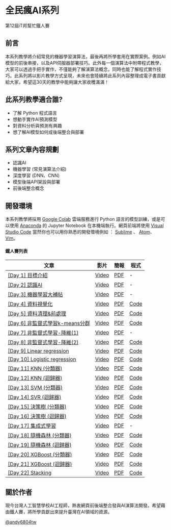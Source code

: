 

# 全民瘋AI系列
第12屆iT邦幫忙鐵人賽
## 前言
本系列教學將介紹常見的機器學習演算法，最後再將所學套用在實際案例。例如AI模型的前後串接，以及API伺服器部署技巧。此外每一個演算法中附帶程式教學，大家可以透過手把手實作，不僅能夠了解演算法概念，同時也能了解程式實作技巧。此系列將以影片教學方式呈現，未來也會陸續將此系列內容整理成電子書貢獻給大家，希望這30天的教學中能夠讓大家收穫滿滿！

## 此系列教學適合誰?
- 了解 Python 程式語言
- 想動手實作AI預測模型
- 對資料分析與預測有興趣
- 想了解AI模型如何成後端整合與部署

## 系列文章內容規劃
- 認識AI
- 機器學習 (常見演算法介紹)
- 深度學習 (DNN、CNN)
- 模型後端API架設與部署
- 前後端整合概念

## 開發環境
本系列教學將採用 [Google Colab](https://colab.research.google.com/notebooks/) 雲端服務進行 Python 語言的模型訓練，或是可以使用 [Anaconda](https://www.anaconda.com/products/individual) 的 Jupyter Notebook 在本機端執行。網頁前端將使用 [Visual Studio Code](https://code.visualstudio.com/) 當然你也可以用你熟悉的開發環境例如 ： [Sublime](https://www.sublimetext.com/) 、 [Atom](https://atom.io/)、[Vim](http://www.vim.org/)。


#### 鐵人賽列表

| 文章 | 影片 | 簡報 | 程式 |
| ------------- | ------------- | ------------- | ------------- |
| [[Day 1] 目標介紹](https://ithelp.ithome.com.tw/articles/10236641)  | [Video](https://www.youtube.com/watch?v=C9mvGMtrPXo&list=PLXSkku8eiD-iFRBr11rV83579hing3gMU&index=1)  | [PDF](./1.目標介紹/1.目標介紹.pdf)  | -  |
| [[Day 2] 認識AI](https://ithelp.ithome.com.tw/articles/10238546)  | [Video](https://www.youtube.com/watch?v=zt7ZoPVrZHQ&list=PLXSkku8eiD-iFRBr11rV83579hing3gMU&index=2)  | [PDF](./2.認識AI/2.認識AI.pdf)  | -  |
| [[Day 3] 機器學習大補帖](https://ithelp.ithome.com.tw/articles/10239349)  | [Video](https://www.youtube.com/watch?v=J0VOaMUibuk&list=PLXSkku8eiD-iFRBr11rV83579hing3gMU&index=3)  | [PDF](./3.機器學習大補帖/3.機器學習大補帖.pdf)  | -  |
| [[Day 4] 資料視覺化](https://ithelp.ithome.com.tw/articles/10239997)  | [Video](https://www.youtube.com/watch?v=tATr84j1jqA&list=PLXSkku8eiD-iFRBr11rV83579hing3gMU&index=4)  | [PDF](./4.資料視覺化/4.資料視覺化.pdf)  | [Code](https://drive.google.com/file/d/1a7FLVBqO8rFh6PBErmpYVdBAvIuGNw8s/view?usp=sharing)  |
| [[Day 5] 資料清理&前處理](https://ithelp.ithome.com.tw/articles/10240494)  | [Video](https://www.youtube.com/watch?v=P42GqxCXkY8&list=PLXSkku8eiD-iFRBr11rV83579hing3gMU&index=5)  | [PDF](./5.資料清理&前處理/5.資料清理&前處理.pdf)  | [Code](https://drive.google.com/file/d/1YSZ9p-we3PaMFIuFmmjctGioEG8klqaB/view?usp=sharing)  |
| [[Day 6] 非監督式學習k-means分群](https://ithelp.ithome.com.tw/articles/10241427)  | [Video](https://www.youtube.com/watch?v=AYGEgkDZCc8&list=PLXSkku8eiD-iFRBr11rV83579hing3gMU&index=6)  | [PDF](./6.非監督式學習k-means分群/6.非監督式學習k-means分群.pdf)  | [Code](https://drive.google.com/file/d/1EsvQ1Ahoyz_ZhBkeu2oTPyYj-16E5YRj/view?usp=sharing) |
| [[Day 7] 非監督式學習-降維(1)](https://ithelp.ithome.com.tw/articles/10242100)  | [Video](https://www.youtube.com/watch?v=fwPnjnjywqg&list=PLXSkku8eiD-iFRBr11rV83579hing3gMU&index=7)  | [PDF](./7.非監督式學習-降維(1)/7.非監督式學習-降維(1).pdf)  | - |
| [[Day 8] 非監督式學習-降維(2)](https://ithelp.ithome.com.tw/articles/10242578)  | [Video](https://www.youtube.com/watch?v=OU03MZuLIts&list=PLXSkku8eiD-iFRBr11rV83579hing3gMU&index=8)  | [PDF](./8.非監督式學習-降維(2)/8.非監督式學習-降維(2).pdf)  | [Code](https://drive.google.com/file/d/1etJtv451dZbq-cb9Ef0K1HiyulJ_QwrI/view?usp=sharing) |
| [[Day 9] Linear regression](https://ithelp.ithome.com.tw/articles/10243284)  | [Video](https://www.youtube.com/watch?v=L0X1ppgWwAk&list=PLXSkku8eiD-iFRBr11rV83579hing3gMU&index=9)  | [PDF](./9.Linear-Regression/9.Linear-Regression.pdf)  | [Code](https://drive.google.com/file/d/1wyCSCs2mLGtJc8Jay60dY6a9wYDGP1_A/view?usp=sharing) |
| [[Day 10] Logistic regression](https://ithelp.ithome.com.tw/articles/10243841)  | [Video](https://www.youtube.com/watch?v=alVNcGNTAc8)  | [PDF](./10.Logistic-regression/10.Logistic-regression.pdf)  | [Code](https://drive.google.com/file/d/1o61PNbN31hviDD2WWLoD0L1rXhd-MttC/view?usp=sharing) |
| [[Day 11] KNN (分類器)](https://ithelp.ithome.com.tw/articles/10244552)  | [Video](https://www.youtube.com/watch?v=npfJiromN5Q&list=PLXSkku8eiD-iFRBr11rV83579hing3gMU&index=11)  | [PDF](./11.KNN(分類器)/11.KNN(分類器).pdf)  | [Code](https://drive.google.com/file/d/10DaQ_nutd0rR_8-eNJ1bDsXsnKeunc74/view?usp=sharing) |
| [[Day 12] KNN (迴歸器)](https://ithelp.ithome.com.tw/articles/10245039)  | [Video](https://www.youtube.com/watch?v=ZQC_gYiOzHI&list=PLXSkku8eiD-iFRBr11rV83579hing3gMU&index=12)  | [PDF](./12.KNN(迴歸器)/12.KNN(迴歸器).pdf)  | [Code](https://drive.google.com/file/d/1EiTI3Nnpz1Sw8svyJDNJa0YCwvZKd9ax/view?usp=sharing) |
| [[Day 13] SVM (分類器)](https://ithelp.ithome.com.tw/articles/10245575)  | [Video](https://www.youtube.com/watch?v=wdeYo3fsT5U&list=PLXSkku8eiD-iFRBr11rV83579hing3gMU&index=13)  | [PDF](./13.SVM(分類器)/13.SVM(分類器).pdf)  | [Code](https://drive.google.com/file/d/1pFCZBFhAwHJ9GFrRzPd3cZC3v-lLLkZh/view?usp=sharing) |
| [[Day 14] SVR (迴歸器)](https://ithelp.ithome.com.tw/articles/10246312)  | [Video](https://www.youtube.com/watch?v=SllTSgZPdWQ&list=PLXSkku8eiD-iFRBr11rV83579hing3gMU&index=14)  | [PDF](./14.SVR(迴歸器)/14.SVR(迴歸器).pdf)  | [Code](https://drive.google.com/file/d/12FTvHmbyfyqulHsKMVUPHwZnVRTR6opm/view?usp=sharing) |
| [[Day 15] 決策樹 (分類器)](https://ithelp.ithome.com.tw/articles/10246897)  | [Video](https://www.youtube.com/watch?v=1epy1EKVDkc&list=PLXSkku8eiD-iFRBr11rV83579hing3gMU&index=15)  | [PDF](./15.決策樹(分類器)/15.決策樹(分類器).pdf)  | [Code](https://drive.google.com/file/d/11_UtFDdLM0VN4wQvvvzPxH4mNHg9TwbQ/view?usp=sharing) |
| [[Day 16] 決策樹 (迴歸器)](https://ithelp.ithome.com.tw/articles/10247440)  | [Video](https://www.youtube.com/watch?v=MeAUgKOhKhU&list=PLXSkku8eiD-iFRBr11rV83579hing3gMU&index=16)  | [PDF](./16.決策樹(迴歸器)/16.決策樹(迴歸器).pdf)  | [Code](https://drive.google.com/file/d/1nugfCCaIsKT7CkDMcclQtgdQEZpQ_5Ua/view?usp=sharing) |
| [[Day 17] 集成式學習](https://ithelp.ithome.com.tw/articles/10247936)  | [Video](https://www.youtube.com/watch?v=U63xsNZrPWg&list=PLXSkku8eiD-iFRBr11rV83579hing3gMU&index=17)  | [PDF](./17.集成式學習/17.集成式學習.pdf)  | - |
| [[Day 18] 隨機森林 (分類器)](https://ithelp.ithome.com.tw/articles/10248400)  | [Video](https://www.youtube.com/watch?v=Ix0UhijD4Ks&list=PLXSkku8eiD-iFRBr11rV83579hing3gMU&index=18)  | [PDF](./18.隨機森林(分類器)/18.隨機森林(分類器).pdf)  | [Code](https://drive.google.com/file/d/1DExLEjtz0lyNsSmy1jzpn0KBfcQhsb-5/view?usp=sharing) |
| [[Day 19] 隨機森林 (迴歸器)](https://ithelp.ithome.com.tw/articles/10248777)  | [Video](https://www.youtube.com/watch?v=6sYMlwl2SWg&list=PLXSkku8eiD-iFRBr11rV83579hing3gMU&index=19)  | [PDF](./19.隨機森林(迴歸器)/19.隨機森林(迴歸器).pdf)  | [Code](https://drive.google.com/file/d/1xNuKnBQn1CuDvHN9yqVuyDoH3Nrz-wCa/view?usp=sharing) |
| [[Day 20] XGBoost (分類器)]()  | [Video](https://www.youtube.com/watch?v=kPvw-b6V-G4&list=PLXSkku8eiD-iFRBr11rV83579hing3gMU&index=20)  | [PDF](./20.XGBoost(分類器)/20.XGBoost(分類器).pdf)  | [Code](https://drive.google.com/file/d/1QccYPBK55Gohf7jIU9_oJHkRzEP2OhJM/view?usp=sharing) |
| [[Day 21] XGBoost (迴歸器)](https://ithelp.ithome.com.tw/articles/10249337)  | [Video](https://www.youtube.com/watch?v=xOQNBeB0Eqo&list=PLXSkku8eiD-iFRBr11rV83579hing3gMU&index=21)  | [PDF](./21.XGBoost(迴歸器)/21.XGBoost(迴歸器).pdf)  | [Code](https://drive.google.com/file/d/1gTLsk_pgsrLCnZJzgi0Ti9obNMpC7biR/view?usp=sharing) |
| [[Day 22] Stacking](https://ithelp.ithome.com.tw/articles/10250317)  | [Video](https://www.youtube.com/watch?v=hO31PmZb53o&list=PLXSkku8eiD-iFRBr11rV83579hing3gMU&index=22)  | [PDF](./22.Stacking/22.Stacking.pdf)  | [Code](https://drive.google.com/file/d/1y0v9DbDTNlfbzSETmv8LsBpiJGUQgfjc/view?usp=sharing) |

## 關於作者
現今台灣人工智慧學校AI工程師，熱衷網頁前後端整合發與AI演算法開發。希望藉由鐵人賽，將所學貢獻出來提升臺灣在AI領域的資源。

[@andy6804tw](https://github.com/andy6804tw)